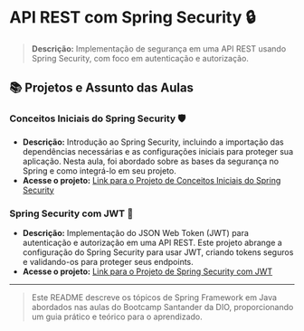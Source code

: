 # API REST com Spring Security 🔒

> **Descrição:** Implementação de segurança em uma API REST usando Spring Security, com foco em autenticação e autorização.

## 📚 Projetos e Assunto das Aulas

### Conceitos Iniciais do Spring Security 🛡️

- **Descrição:** Introdução ao Spring Security, incluindo a importação das dependências necessárias e as configurações iniciais para proteger sua aplicação. Nesta aula, foi abordado sobre as bases da segurança no Spring e como integrá-lo em seu projeto.
- **Acesse o projeto:** [Link para o Projeto de Conceitos Iniciais do Spring Security](ConceptSpringSecurity)

### Spring Security com JWT 🔐

- **Descrição:** Implementação do JSON Web Token (JWT) para autenticação e autorização em uma API REST. Este projeto abrange a configuração do Spring Security para usar JWT, criando tokens seguros e validando-os para proteger seus endpoints.
- **Acesse o projeto:** [Link para o Projeto de Spring Security com JWT](SpringSecurityUsageJwt)

--------------------------------

> Este README descreve os tópicos de Spring Framework em Java abordados nas aulas do Bootcamp Santander da DIO, proporcionando um guia prático e teórico para o aprendizado.
